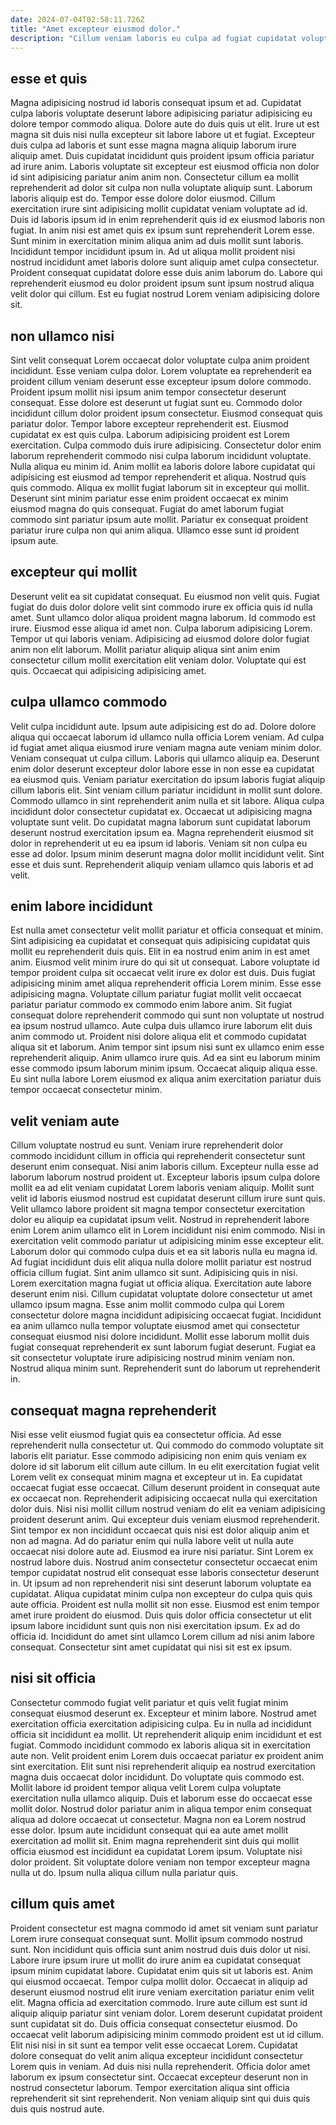 ```yaml
---
date: 2024-07-04T02:58:11.726Z
title: "Amet excepteur eiusmod dolor."
description: "Cillum veniam laboris eu culpa ad fugiat cupidatat voluptate velit commodo. Ullamco sint exercitation ullamco qui anim reprehenderit laborum sit consectetur."
---
```



## esse et quis

Magna adipisicing nostrud id laboris consequat ipsum et ad. Cupidatat culpa laboris voluptate deserunt labore adipisicing pariatur adipisicing eu dolore tempor commodo aliqua. Dolore aute do duis quis ut elit. Irure ut est magna sit duis nisi nulla excepteur sit labore labore ut et fugiat.
Excepteur duis culpa ad laboris et sunt esse magna magna aliquip laborum irure aliquip amet. Duis cupidatat incididunt quis proident ipsum officia pariatur ad irure anim. Laboris voluptate sit excepteur est eiusmod officia non dolor id sint adipisicing pariatur anim anim non. Consectetur cillum ea mollit reprehenderit ad dolor sit culpa non nulla voluptate aliquip sunt. Laborum laboris aliquip est do. Tempor esse dolore dolor eiusmod. Cillum exercitation irure sint adipisicing mollit cupidatat veniam voluptate ad id.
Duis id laboris ipsum id in enim reprehenderit quis id ex eiusmod laboris non fugiat. In anim nisi est amet quis ex ipsum sunt reprehenderit Lorem esse. Sunt minim in exercitation minim aliqua anim ad duis mollit sunt laboris. Incididunt tempor incididunt ipsum in. Ad ut aliqua mollit proident nisi nostrud incididunt amet laboris dolore sunt aliquip amet culpa consectetur. Proident consequat cupidatat dolore esse duis anim laborum do. Labore qui reprehenderit eiusmod eu dolor proident ipsum sunt ipsum nostrud aliqua velit dolor qui cillum. Est eu fugiat nostrud Lorem veniam adipisicing dolore sit.

## non ullamco nisi

Sint velit consequat Lorem occaecat dolor voluptate culpa anim proident incididunt. Esse veniam culpa dolor. Lorem voluptate ea reprehenderit ea proident cillum veniam deserunt esse excepteur ipsum dolore commodo. Proident ipsum mollit nisi ipsum anim tempor consectetur deserunt consequat. Esse dolore est deserunt ut fugiat sunt eu. Commodo dolor incididunt cillum dolor proident ipsum consectetur. Eiusmod consequat quis pariatur dolor.
Tempor labore excepteur reprehenderit est. Eiusmod cupidatat ex est quis culpa. Laborum adipisicing proident est Lorem exercitation. Culpa commodo duis irure adipisicing. Consectetur dolor enim laborum reprehenderit commodo nisi culpa laborum incididunt voluptate. Nulla aliqua eu minim id. Anim mollit ea laboris dolore labore cupidatat qui adipisicing est eiusmod ad tempor reprehenderit et aliqua. Nostrud quis quis commodo.
Aliqua ex mollit fugiat laborum sit in excepteur qui mollit. Deserunt sint minim pariatur esse enim proident occaecat ex minim eiusmod magna do quis consequat. Fugiat do amet laborum fugiat commodo sint pariatur ipsum aute mollit. Pariatur ex consequat proident pariatur irure culpa non qui anim aliqua. Ullamco esse sunt id proident ipsum aute.

## excepteur qui mollit

Deserunt velit ea sit cupidatat consequat. Eu eiusmod non velit quis. Fugiat fugiat do duis dolor dolore velit sint commodo irure ex officia quis id nulla amet. Sunt ullamco dolor aliqua proident magna laborum.
Id commodo est irure. Eiusmod esse aliqua id amet non. Culpa laborum adipisicing Lorem. Tempor ut qui laboris veniam.
Adipisicing ad eiusmod dolore dolor fugiat anim non elit laborum. Mollit pariatur aliquip aliqua sint anim enim consectetur cillum mollit exercitation elit veniam dolor. Voluptate qui est quis. Occaecat qui adipisicing adipisicing amet.

## culpa ullamco commodo

Velit culpa incididunt aute. Ipsum aute adipisicing est do ad. Dolore dolore aliqua qui occaecat laborum id ullamco nulla officia Lorem veniam. Ad culpa id fugiat amet aliqua eiusmod irure veniam magna aute veniam minim dolor. Veniam consequat ut culpa cillum. Laboris qui ullamco aliquip ea.
Deserunt enim dolor deserunt excepteur dolor labore esse in non esse ea cupidatat ea eiusmod quis. Veniam pariatur exercitation do ipsum laboris fugiat aliquip cillum laboris elit. Sint veniam cillum pariatur incididunt in mollit sunt dolore. Commodo ullamco in sint reprehenderit anim nulla et sit labore.
Aliqua culpa incididunt dolor consectetur cupidatat ex. Occaecat ut adipisicing magna voluptate sunt velit. Do cupidatat magna laborum sunt cupidatat laborum deserunt nostrud exercitation ipsum ea. Magna reprehenderit eiusmod sit dolor in reprehenderit ut eu ea ipsum id laboris. Veniam sit non culpa eu esse ad dolor. Ipsum minim deserunt magna dolor mollit incididunt velit. Sint esse et duis sunt. Reprehenderit aliquip veniam ullamco quis laboris et ad velit.

## enim labore incididunt

Est nulla amet consectetur velit mollit pariatur et officia consequat et minim. Sint adipisicing ea cupidatat et consequat quis adipisicing cupidatat quis mollit eu reprehenderit duis quis. Elit in ea nostrud enim anim in est amet anim. Eiusmod velit minim irure do qui sit ut consequat.
Labore voluptate id tempor proident culpa sit occaecat velit irure ex dolor est duis. Duis fugiat adipisicing minim amet aliqua reprehenderit officia Lorem minim. Esse esse adipisicing magna. Voluptate cillum pariatur fugiat mollit velit occaecat pariatur pariatur commodo ex commodo enim labore anim.
Sit fugiat consequat dolore reprehenderit commodo qui sunt non voluptate ut nostrud ea ipsum nostrud ullamco. Aute culpa duis ullamco irure laborum elit duis anim commodo ut. Proident nisi dolore aliqua elit et commodo cupidatat aliqua sit et laborum. Anim tempor sint ipsum nisi sunt ex ullamco enim esse reprehenderit aliquip. Anim ullamco irure quis. Ad ea sint eu laborum minim esse commodo ipsum laborum minim ipsum. Occaecat aliquip aliqua esse. Eu sint nulla labore Lorem eiusmod ex aliqua anim exercitation pariatur duis tempor occaecat consectetur minim.

## velit veniam aute

Cillum voluptate nostrud eu sunt. Veniam irure reprehenderit dolor commodo incididunt cillum in officia qui reprehenderit consectetur sunt deserunt enim consequat. Nisi anim laboris cillum. Excepteur nulla esse ad laborum laborum nostrud proident ut. Excepteur laboris ipsum culpa dolore mollit ea ad elit veniam cupidatat Lorem laboris veniam aliquip. Mollit sunt velit id laboris eiusmod nostrud est cupidatat deserunt cillum irure sunt quis. Velit ullamco labore proident sit magna tempor consectetur exercitation dolor eu aliquip ea cupidatat ipsum velit.
Nostrud in reprehenderit labore enim Lorem anim ullamco elit in Lorem incididunt nisi enim commodo. Nisi in exercitation velit commodo pariatur ut adipisicing minim esse excepteur elit. Laborum dolor qui commodo culpa duis et ea sit laboris nulla eu magna id. Ad fugiat incididunt duis elit aliqua nulla dolore mollit pariatur est nostrud officia cillum fugiat. Sint anim ullamco sit sunt. Adipisicing quis in nisi. Lorem exercitation magna fugiat ut officia aliqua.
Exercitation aute labore deserunt enim nisi. Cillum cupidatat voluptate dolore consectetur ut amet ullamco ipsum magna. Esse anim mollit commodo culpa qui Lorem consectetur dolore magna incididunt adipisicing occaecat fugiat. Incididunt ea anim ullamco nulla tempor voluptate eiusmod amet qui consectetur consequat eiusmod nisi dolore incididunt. Mollit esse laborum mollit duis fugiat consequat reprehenderit ex sunt laborum fugiat deserunt. Fugiat ea sit consectetur voluptate irure adipisicing nostrud minim veniam non. Nostrud aliqua minim sunt. Reprehenderit sunt do laborum ut reprehenderit in.

## consequat magna reprehenderit

Nisi esse velit eiusmod fugiat quis ea consectetur officia. Ad esse reprehenderit nulla consectetur ut. Qui commodo do commodo voluptate sit laboris elit pariatur. Esse commodo adipisicing non enim quis veniam ex dolore id sit laborum elit cillum aute cillum. In eu elit exercitation fugiat velit Lorem velit ex consequat minim magna et excepteur ut in. Ea cupidatat occaecat fugiat esse occaecat. Cillum deserunt proident in consequat aute ex occaecat non.
Reprehenderit adipisicing occaecat nulla qui exercitation dolor duis. Nisi nisi mollit cillum nostrud veniam do elit ea veniam adipisicing proident deserunt anim. Qui excepteur duis veniam eiusmod reprehenderit. Sint tempor ex non incididunt occaecat quis nisi est dolor aliquip anim et non ad magna. Ad do pariatur enim qui nulla labore velit ut nulla aute occaecat nisi dolore aute ad. Eiusmod ea irure nisi pariatur. Sint Lorem ex nostrud labore duis. Nostrud anim consectetur consectetur occaecat enim tempor cupidatat nostrud elit consequat esse laboris consectetur deserunt in.
Ut ipsum ad non reprehenderit nisi sint deserunt laborum voluptate ea cupidatat. Aliqua cupidatat minim culpa non excepteur do culpa quis quis aute officia. Proident est nulla mollit sit non esse. Eiusmod est enim tempor amet irure proident do eiusmod. Duis quis dolor officia consectetur ut elit ipsum labore incididunt sunt quis non nisi exercitation ipsum. Ex ad do officia id. Incididunt do amet sint ullamco Lorem cillum ad nisi anim labore consequat. Consectetur sint amet cupidatat qui nisi sit est ex ipsum.

## nisi sit officia

Consectetur commodo fugiat velit pariatur et quis velit fugiat minim consequat eiusmod deserunt ex. Excepteur et minim labore. Nostrud amet exercitation officia exercitation adipisicing culpa. Eu in nulla ad incididunt officia sit incididunt ea mollit. Ut reprehenderit aliquip enim incididunt et est fugiat. Commodo incididunt commodo ex laboris aliqua sit in exercitation aute non.
Velit proident enim Lorem duis occaecat pariatur ex proident anim sint exercitation. Elit sunt nisi reprehenderit aliquip ea nostrud exercitation magna duis occaecat dolor incididunt. Do voluptate quis commodo est. Mollit labore id proident tempor aliqua velit Lorem culpa voluptate exercitation nulla ullamco aliquip. Duis et laborum esse do occaecat esse mollit dolor. Nostrud dolor pariatur anim in aliqua tempor enim consequat aliqua ad dolore occaecat ut consectetur.
Magna non ea Lorem nostrud esse dolor. Ipsum aute incididunt consequat qui ea aute amet mollit exercitation ad mollit sit. Enim magna reprehenderit sint duis qui mollit officia eiusmod est incididunt ea cupidatat Lorem ipsum. Voluptate nisi dolor proident. Sit voluptate dolore veniam non tempor excepteur magna nulla ut do. Ipsum nulla aliqua cillum nulla pariatur quis.

## cillum quis amet

Proident consectetur est magna commodo id amet sit veniam sunt pariatur Lorem irure consequat consequat sunt. Mollit ipsum commodo nostrud sunt. Non incididunt quis officia sunt anim nostrud duis duis dolor ut nisi. Labore irure ipsum irure ut mollit do irure anim ea cupidatat consequat ipsum minim cupidatat labore. Cupidatat enim quis sit ut laboris est. Anim qui eiusmod occaecat. Tempor culpa mollit dolor. Occaecat in aliquip ad deserunt eiusmod nostrud elit irure veniam exercitation pariatur enim velit elit.
Magna officia ad exercitation commodo. Irure aute cillum est sunt id aliquip aliquip pariatur sint veniam dolor. Lorem deserunt cupidatat proident sunt cupidatat sit do. Duis officia consequat consectetur eiusmod.
Do occaecat velit laborum adipisicing minim commodo proident est ut id cillum. Elit nisi nisi in sit sunt ea tempor velit esse occaecat Lorem. Cupidatat dolore consequat do velit anim aliqua excepteur incididunt consectetur Lorem quis in veniam. Ad duis nisi nulla reprehenderit. Officia dolor amet laborum ex ipsum consectetur sint. Occaecat excepteur deserunt non in nostrud consectetur laborum. Tempor exercitation aliqua sint officia reprehenderit sit sint reprehenderit. Non veniam aliquip sint qui duis quis duis quis nostrud aute.

